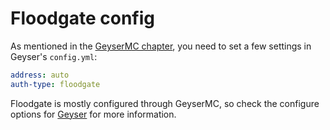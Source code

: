 # Floodgate config

As mentioned in the [GeyserMC chapter](../geyser.md), you need to set a few
settings in Geyser's `config.yml`:

``` yml
address: auto
auth-type: floodgate
```

Floodgate is mostly configured through GeyserMC, so check the configure options
for [Geyser](../geyser) for more information.

